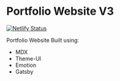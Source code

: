 # Portfolio Website V3


[![Netlify Status](https://api.netlify.com/api/v1/badges/ed9ecfd9-54ca-4d96-be98-7c197f5e26a7/deploy-status)](https://app.netlify.com/sites/mahmoudabdelwahab-dev/deploys)

Portfolio Website Built using:

- MDX 
- Theme-UI
- Emotion
- Gatsby
